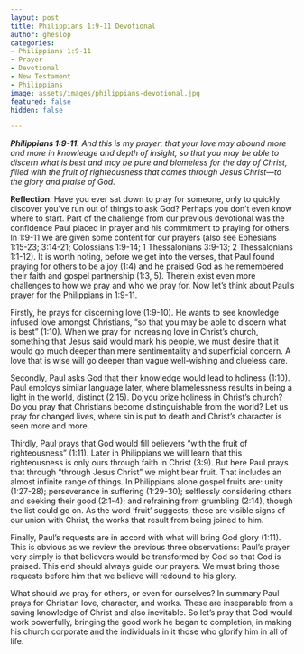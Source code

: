 ```yaml
---
layout: post
title: Philippians 1:9-11 Devotional
author: gheslop
categories:
- Philippians 1:9-11
- Prayer
- Devotional
- New Testament
- Philippians
image: assets/images/philippians-devotional.jpg
featured: false
hidden: false

---
```

**_Philippians 1:9-11._** _And this is my prayer: that your love may abound more and more in knowledge and depth of insight, so that you may be able to discern what is best and may be pure and blameless for the day of Christ, filled with the fruit of righteousness that comes through Jesus Christ—to the glory and praise of God._

**Reflection**. Have you ever sat down to pray for someone, only to quickly discover you've run out of things to ask God? Perhaps you don’t even know where to start. Part of the challenge from our previous devotional was the confidence Paul placed in prayer and his commitment to praying for others. In 1:9-11 we are given some content for our prayers (also see Ephesians 1:15-23; 3:14-21; Colossians 1:9-14; 1 Thessalonians 3:9-13; 2 Thessalonians 1:1-12). It is worth noting, before we get into the verses, that Paul found praying for others to be a joy (1:4) and he praised God as he remembered their faith and gospel partnership (1:3, 5). Therein exist even more challenges to how we pray and who we pray for. Now let’s think about Paul’s prayer for the Philippians in 1:9-11.

Firstly, he prays for discerning love (1:9-10). He wants to see knowledge infused love amongst Christians, “so that you may be able to discern what is best” (1:10). When we pray for increasing love in Christ’s church, something that Jesus said would mark his people, we must desire that it would go much deeper than mere sentimentality and superficial concern. A love that is wise will go deeper than vague well-wishing and clueless care.

Secondly, Paul asks God that their knowledge would lead to holiness (1:10). Paul employs similar language later, where blamelessness results in being a light in the world, distinct (2:15). Do you prize holiness in Christ’s church? Do you pray that Christians become distinguishable from the world? Let us pray for changed lives, where sin is put to death and Christ’s character is seen more and more.

Thirdly, Paul prays that God would fill believers “with the fruit of righteousness” (1:11). Later in Philippians we will learn that this righteousness is only ours through faith in Christ (3:9). But here Paul prays that through “through Jesus Christ” we might bear fruit. That includes an almost infinite range of things. In Philippians alone gospel fruits are: unity (1:27-28); perseverance in suffering (1:29-30); selflessly considering others and seeking their good (2:1-4); and refraining from grumbling (2:14), though the list could go on. As the word ‘fruit’ suggests, these are visible signs of our union with Christ, the works that result from being joined to him.

Finally, Paul’s requests are in accord with what will bring God glory (1:11). This is obvious as we review the previous three observations: Paul’s prayer very simply is that believers would be transformed by God so that God is praised. This end should always guide our prayers. We must bring those requests before him that we believe will redound to his glory.

What should we pray for others, or even for ourselves? In summary Paul prays for Christian love, character, and works. These are inseparable from a saving knowledge of Christ and also inevitable. So let’s pray that God would work powerfully, bringing the good work he began to completion, in making his church corporate and the individuals in it those who glorify him in all of life.